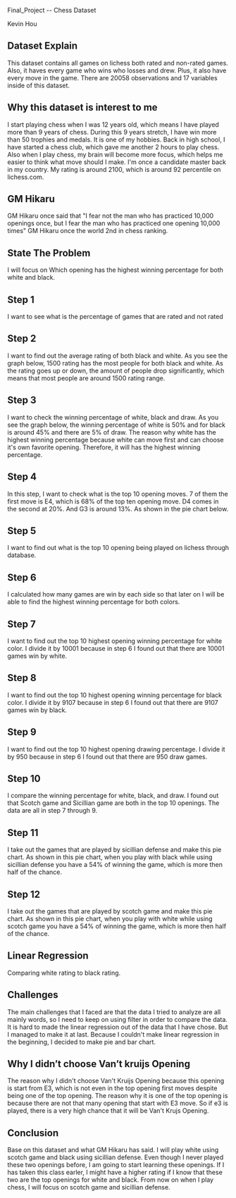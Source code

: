 Final_Project -- Chess Dataset

Kevin Hou
## Dataset Explain
This dataset contains all games on lichess both rated and non-rated games. Also, it haves every game who wins who losses and drew. Plus, it also have every move in the game. There are 20058 observations and 17 variables inside of this dataset.

## Why this dataset is interest to me
I start playing chess when I was 12 years old, which means I have played more than 9 years of chess. During this 9 years stretch, I have win more than 50 trophies and medals. It is one of my hobbies. Back in high school, I have started a chess club, which gave me another 2 hours to play chess. Also when I play chess, my brain will become more focus, which helps me easier to think what move should I make. I'm once a candidate master back in my country. My rating is around 2100, which is around 92 percentile on lichess.com.


## GM Hikaru
GM Hikaru once said that "I fear not the man who has practiced 10,000 openings once, but I fear the man who has practiced one opening 10,000 times" GM Hikaru once the world 2nd in chess ranking. 
## State The Problem
I will focus on Which opening has the highest winning percentage for both white and black.

## Step 1 
I want to see what is the percentage of games that are rated and not rated
## Step 2
I want to find out the average rating of both black and white. As you see the graph below, 1500 rating has the most people for both black and white. As the rating goes up or down, the amount of people drop significantly, which means that most people are around 1500 rating range.
## Step 3
I want to check the winning percentage of white, black and draw. As you see the graph below, the winning percentage of white is 50% and for black is around 45% and there are 5% of draw. The reason why white has the highest winning percentage because white can move first and can choose it's own favorite opening. Therefore, it will has the highest winning percentage.
## Step 4 
In this step, I want to check what is the top 10 opening moves. 7 of them the first move is E4, which is 68% of the top ten opening move. D4 comes in the second at 20%. And G3 is around 13%. As shown in the pie chart below.
## Step 5
I want to find out what is the top 10 opening being played on lichess through database.
## Step 6
I calculated how many games are win by each side so that later on I will be able to find the highest winning percentage for both colors. 
## Step 7
I want to find out the top 10 highest opening winning percentage for white color. I divide it by 10001 because in step 6 I found out that there are 10001 games win by white.
## Step 8
I want to find out the top 10 highest opening winning percentage for black color. I divide it by 9107 because in step 6 I found out that there are 9107 games win by black.
## Step 9
I want to find out the top 10 highest opening drawing percentage. I divide it by 950 because in step 6 I found out that there are 950 draw games.
## Step 10
I compare the winning percentage for white, black, and draw. I found out that Scotch game and Sicillian game are both in the top 10 openings. The data are all in step 7 through 9.
## Step 11
I take out the games that are played by sicillian defense and make this pie chart. As shown in this pie chart, when you play with black while using sicillian defense you have a 54% of winning the game, which is more then half of the chance. 
## Step 12
I take out the games that are played by scotch game and make this pie chart. As shown in this pie chart, when you play with white while using scotch game you have a 54% of winning the game, which is more then half of the chance. 
## Linear Regression
Comparing white rating to black rating.
## Challenges
The main challenges that I faced are that the data I tried to analyze are all mainly words, so I need to keep on using filter in order to compare the data. It is hard to made the linear regression out of the data that I have chose. But I managed to make it at last. Because I couldn't make linear regression in the beginning, I decided to make pie and bar chart.

## Why I didn’t choose Van’t kruijs Opening 
The reason why I didn't choose Van't Kruijs Opening because this opening is start from E3, which is not even in the top opening first moves despite being one of the top opening. The reason why it is one of the top opening is because there are not that many opening that start with E3 move. So if e3 is played, there is a very high chance that it will be Van't Krujs Opening.

## Conclusion
Base on this dataset and what GM Hikaru has said. I will play white using scotch game and black using sicillian defense. Even though I never played these two openings before, I am going to start learning these openings. If I has taken this class earler, I might have a higher rating if I know that these two are the top openings for white and black. From now on when I play chess, I will focus on scotch game and sicillian defense. 
